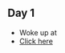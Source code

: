 ## Day 1 ##
- Woke up at
- [Click here](https://github.com/Sajina19/Increasing-Productivity-/tree/main/day%201-10)